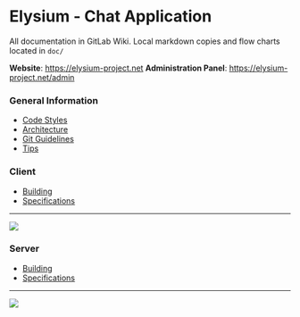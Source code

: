# Elysium - Chat Application

All documentation in GitLab Wiki. Local markdown copies and flow charts located in `doc/`

**Website**: https://elysium-project.net
**Administration Panel**: https://elysium-project.net/admin

### General Information
* [Code Styles](https://gitlab.com/csun380spring2020/elysium/-/wikis/Code%20Styles)
* [Architecture](https://gitlab.com/csun380spring2020/elysium/-/wikis/Architecture-Overview)
* [Git Guidelines](https://gitlab.com/csun380spring2020/elysium/-/wikis/Git%20Guidelines)
* [Tips](https://gitlab.com/csun380spring2020/elysium/-/wikis/Tips)

### Client
* [Building](https://gitlab.com/csun380spring2020/elysium/-/wikis/Client%20Building)
* [Specifications](https://gitlab.com/csun380spring2020/elysium/-/wikis/Client%20Specifications)
---
![](https://cdn.discordapp.com/attachments/670120375589535777/680279338180018176/clientFlowchart.png)

### Server
* [Building](https://gitlab.com/csun380spring2020/elysium/-/wikis/Server%20Building)
* [Specifications](https://gitlab.com/csun380spring2020/elysium/-/wikis/Server%20Specifications)
---
![](https://cdn.discordapp.com/attachments/644925714621005824/680280111685042266/Untitled_Diagram.jpg)
